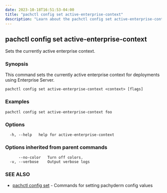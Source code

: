 ```yaml
---
date: 2023-10-18T16:51:53-04:00
title: "pachctl config set active-enterprise-context"
description: "Learn about the pachctl config set active-enterprise-context command"
---
```


## pachctl config set active-enterprise-context

Sets the currently active enterprise context.

### Synopsis

This command sets the currently active enterprise context for deployments using Enterprise Server.

```
pachctl config set active-enterprise-context <context> [flags]
```

### Examples

```
pachctl config set active-enterprise-context foo
```

### Options

```
  -h, --help   help for active-enterprise-context
```

### Options inherited from parent commands

```
      --no-color   Turn off colors.
  -v, --verbose    Output verbose logs
```

### SEE ALSO

* [pachctl config set](../pachctl_config_set)	 - Commands for setting pachyderm config values

